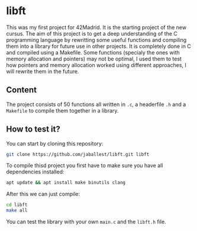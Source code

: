 # libft
This was my first project for 42Madrid. It is the starting project of the new cursus.
The aim of this project is to get a deep understanding of the C programming language by rewritting some useful functions and compiling them into a library for future use in other projects. It is completely done in C and compiled using a Makefile.
Some functions (specialy the ones with memory allocation and pointers) may not be optimal, I used them to test how pointers and memory allocation worked using different approaches, I will rewrite them in the future.

## Content
The project consists of 50 functions all written in `.c`, a headerfile `.h` and a `Makefile` to compile them together in a library.

## How to test it?
You can start by cloning this repository:
```bash
git clone https://github.com/jaballest/libft.git libft
```
To compile thisd project you first have to make sure you have all dependencies installed:
```bash
apt update && apt install make binutils clang
```
After this we can just compile:
```bash
cd libft
make all
```
You can test the library with your own `main.c` and the `libft.h` file.

